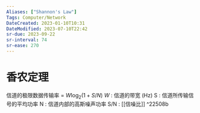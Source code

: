 ```yaml
---
Aliases: ["Shannon's Law"]
Tags: Computer/Network 
DateCreated: 2023-01-10T10:31
DateModified: 2023-07-10T22:42
sr-due: 2023-09-22
sr-interval: 74
sr-ease: 270
---
```

# 香农定理

信道的极限数据传输率 = $W\log_2{(1+S/N)}$
$W$ : 信道的带宽 (Hz)
S : 信道所传输信号的平均功率
N : 信道内部的高斯噪声功率
S/N : [[信噪比]] ^22508b
